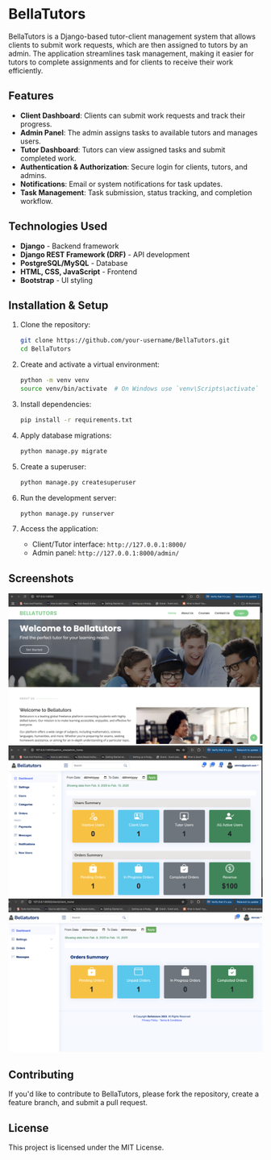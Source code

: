 # BellaTutors

BellaTutors is a Django-based tutor-client management system that allows clients to submit work requests, which are then assigned to tutors by an admin. The application streamlines task management, making it easier for tutors to complete assignments and for clients to receive their work efficiently.

## Features

- **Client Dashboard**: Clients can submit work requests and track their progress.  
- **Admin Panel**: The admin assigns tasks to available tutors and manages users.  
- **Tutor Dashboard**: Tutors can view assigned tasks and submit completed work.  
- **Authentication & Authorization**: Secure login for clients, tutors, and admins.  
- **Notifications**: Email or system notifications for task updates.  
- **Task Management**: Task submission, status tracking, and completion workflow.  

## Technologies Used

- **Django** - Backend framework  
- **Django REST Framework (DRF)** - API development  
- **PostgreSQL/MySQL** - Database  
- **HTML, CSS, JavaScript** - Frontend  
- **Bootstrap** - UI styling  

## Installation & Setup

1. Clone the repository:  
   ```bash
   git clone https://github.com/your-username/BellaTutors.git
   cd BellaTutors
   ```

2. Create and activate a virtual environment:  
   ```bash
   python -m venv venv
   source venv/bin/activate  # On Windows use `venv\Scripts\activate`
   ```

3. Install dependencies:  
   ```bash
   pip install -r requirements.txt
   ```

4. Apply database migrations:  
   ```bash
   python manage.py migrate
   ```

5. Create a superuser:  
   ```bash
   python manage.py createsuperuser
   ```

6. Run the development server:  
   ```bash
   python manage.py runserver
   ```

7. Access the application:  
   - Client/Tutor interface: `http://127.0.0.1:8000/`  
   - Admin panel: `http://127.0.0.1:8000/admin/`  

## Screenshots
   ![Dashboard Screenshot](screenshots/dashboard.png)
   ![Admin page](screenshots/admin.png)
   ![Tutor/Client page](screenshots/client.png)

## Contributing

If you'd like to contribute to BellaTutors, please fork the repository, create a feature branch, and submit a pull request.

## License

This project is licensed under the MIT License.
